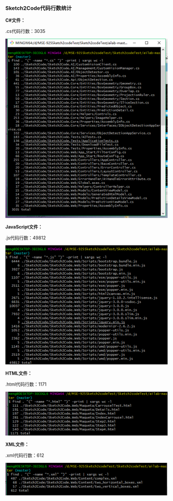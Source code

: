 ### ****Sketch2Code代码行数统计****

**C#文件：**

.cs代码行数：3035

![](https://github.com/MSE-925/img-storage/blob/master/s2c.cs%E4%BB%A3%E7%A0%81.png?raw=true)

**JavaScript文件：**

.js代码行数：49812

![](https://github.com/MSE-925/img-storage/blob/master/s2c.js%E4%BB%A3%E7%A0%81.png?raw=true)

**HTML文件：**

.html代码行数：1171

![](https://github.com/MSE-925/img-storage/blob/master/s2c.html%E4%BB%A3%E7%A0%81.png?raw=true)

**XML文件：**

.xml代码行数：612

![](https://github.com/MSE-925/img-storage/blob/master/s2c.xml%E4%BB%A3%E7%A0%81.png?raw=true)